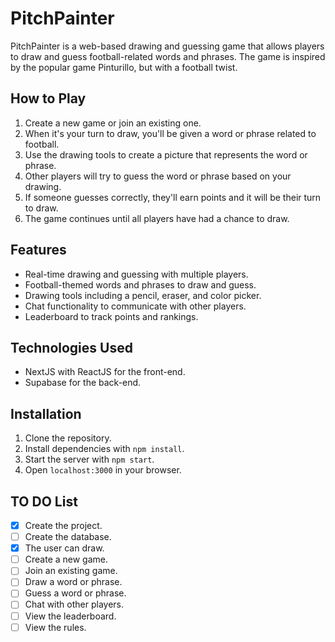 # PitchPainter

PitchPainter is a web-based drawing and guessing game that allows players to draw and guess football-related words and phrases. The game is inspired by the popular game Pinturillo, but with a football twist.

## How to Play

1. Create a new game or join an existing one.
2. When it's your turn to draw, you'll be given a word or phrase related to football.
3. Use the drawing tools to create a picture that represents the word or phrase.
4. Other players will try to guess the word or phrase based on your drawing.
5. If someone guesses correctly, they'll earn points and it will be their turn to draw.
6. The game continues until all players have had a chance to draw.

## Features

- Real-time drawing and guessing with multiple players.
- Football-themed words and phrases to draw and guess.
- Drawing tools including a pencil, eraser, and color picker.
- Chat functionality to communicate with other players.
- Leaderboard to track points and rankings.

## Technologies Used

- NextJS with ReactJS for the front-end.
- Supabase for the back-end.

## Installation

1. Clone the repository.
2. Install dependencies with `npm install`.
3. Start the server with `npm start`.
4. Open `localhost:3000` in your browser.

## TO DO List

- [x] Create the project.
- [ ] Create the database.
- [x] The user can draw.
- [ ] Create a new game.
- [ ] Join an existing game.
- [ ] Draw a word or phrase.
- [ ] Guess a word or phrase.
- [ ] Chat with other players.
- [ ] View the leaderboard.
- [ ] View the rules.

